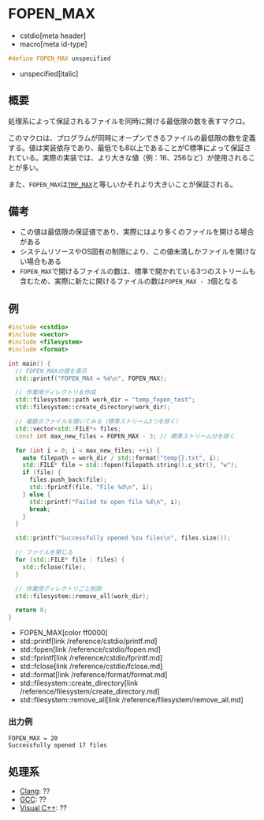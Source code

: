 # FOPEN_MAX
* cstdio[meta header]
* macro[meta id-type]

```cpp
#define FOPEN_MAX unspecified
```
* unspecified[italic]

## 概要
処理系によって保証されるファイルを同時に開ける最低限の数を表すマクロ。

このマクロは、プログラムが同時にオープンできるファイルの最低限の数を定義する。値は実装依存であり、最低でも8以上であることがC標準によって保証されている。実際の実装では、より大きな値（例：16、256など）が使用されることが多い。

また、`FOPEN_MAX`は[`TMP_MAX`](/reference/cstdio/tmp_max.md.nolink)と等しいかそれより大きいことが保証される。

## 備考
- この値は最低限の保証値であり、実際にはより多くのファイルを開ける場合がある
- システムリソースやOS固有の制限により、この値未満しかファイルを開けない場合もある
- `FOPEN_MAX`で開けるファイルの数は、標準で開かれている3つのストリームも含むため、実際に新たに開けるファイルの数は`FOPEN_MAX - 3`個となる

## 例
```cpp example
#include <cstdio>
#include <vector>
#include <filesystem>
#include <format>

int main() {
  // FOPEN_MAXの値を表示
  std::printf("FOPEN_MAX = %d\n", FOPEN_MAX);

  // 作業用ディレクトリを作成
  std::filesystem::path work_dir = "temp_fopen_test";
  std::filesystem::create_directory(work_dir);

  // 複数のファイルを開いてみる（標準ストリーム3つを除く）
  std::vector<std::FILE*> files;
  const int max_new_files = FOPEN_MAX - 3; // 標準ストリーム分を除く

  for (int i = 0; i < max_new_files; ++i) {
    auto filepath = work_dir / std::format("temp{}.txt", i);
    std::FILE* file = std::fopen(filepath.string().c_str(), "w");
    if (file) {
      files.push_back(file);
      std::fprintf(file, "File %d\n", i);
    } else {
      std::printf("Failed to open file %d\n", i);
      break;
    }
  }

  std::printf("Successfully opened %zu files\n", files.size());

  // ファイルを閉じる
  for (std::FILE* file : files) {
    std::fclose(file);
  }

  // 作業用ディレクトリごと削除
  std::filesystem::remove_all(work_dir);

  return 0;
}
```
* FOPEN_MAX[color ff0000]
* std::printf[link /reference/cstdio/printf.md]
* std::fopen[link /reference/cstdio/fopen.md]
* std::fprintf[link /reference/cstdio/fprintf.md]
* std::fclose[link /reference/cstdio/fclose.md]
* std::format[link /reference/format/format.md]
* std::filesystem::create_directory[link /reference/filesystem/create_directory.md]
* std::filesystem::remove_all[link /reference/filesystem/remove_all.md]

### 出力例
```
FOPEN_MAX = 20
Successfully opened 17 files
```

## 処理系

- [Clang](/implementation.md#clang): ??
- [GCC](/implementation.md#gcc): ??
- [Visual C++](/implementation.md#visual_cpp): ??
